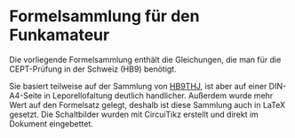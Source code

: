 Formelsammlung für den Funkamateur
==================================

Die vorliegende Formelsammlung enthält die Gleichungen, die man für die CEPT-Prüfung in der Schweiz (HB9) benötigt.

Sie basiert teilweise auf der Sammlung von [HB9THJ](http://www.hb9thj.ch/P01/Info/Formel.pdf), ist aber auf einer DIN-A4-Seite 
in Leporellofaltung deutlich handlicher. Außerdem wurde mehr Wert auf den Formelsatz gelegt, deshalb ist diese Sammlung auch in
LaTeX gesetzt. Die Schaltbilder wurden mit CircuiTikz erstellt und direkt im Dokument eingebettet.

